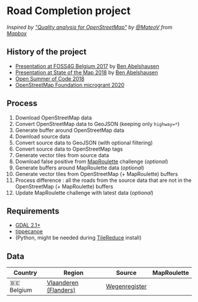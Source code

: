 # Road Completion project

*Inspired by ["Quality analysis for OpenStreetMap"](https://blog.mapbox.com/quality-analysis-for-openstreetmap-a9058eb79c9a) by [@MateoV](https://github.com/MateoV) from [Mapbox](https://www.mapbox.com/)*

## History of the project

- [Presentation at FOSS4G Belgium 2017](https://slides.com/benabelshausen-1/deck-1) by [Ben Abelshausen](https://github.com/xivk)
- [Presentation at State of the Map 2018](https://2018.stateofthemap.org/2018/T097-Road_Completion_in_Belgium_-_Mapping___verifying__all__the_roads_/) by [Ben Abelshausen](https://github.com/xivk)
- [Open Summer of Code 2018](https://2018.summerofcode.be/roadcompletion.html)
- [OpenStreetMap Foundation microgrant 2020](https://wiki.openstreetmap.org/wiki/Microgrants/Microgrants_2020/Proposal/Road_Completion_project)

## Process

1. Download OpenStreetMap data
1. Convert OpenStreetMap data to GeoJSON (keeping only `highway=*`)
1. Generate buffer around OpenStreetMap data
1. Download source data
1. Convert source data to GeoJSON (with optional filtering)
1. Convert source data to OpenStreetMap tags
1. Generate vector tiles from source data
1. Download false positive from [MapRoulette](https://maproulette.org/) challenge (*optional*)
1. Generate buffers around MapRoulette data (*optional*)
1. Generate vector tiles from OpenStreetMap (+ MapRoulette) buffers
1. Process difference : all the roads from the source data that are not in the OpenStreetMap (+ MapRoulette) buffers
1. Update MapRoulette challenge with latest data (*optional*)

## Requirements

- [GDAL 2.1+](https://gdal.org/)
- [tippecanoe](https://github.com/mapbox/tippecanoe)
- (Python, might be needed during [TileReduce](https://github.com/mapbox/tile-reduce) install)

## Data

| Country           | Region                                                                                              | Source                                                                                                  | MapRoulette |
|-------------------|-----------------------------------------------------------------------------------------------------|---------------------------------------------------------------------------------------------------------|-------------|
| :belgium: Belgium | [Vlaanderen (Flanders)](https://github.com/osmbe/road-completion/tree/master/data/belgium/flanders) | [Wegenregister](https://download.vlaanderen.be/Producten/Detail?id=6367&title=Wegenregister_17_09_2020) |             |
